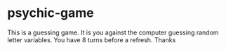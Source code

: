 # psychic-game

This is a guessing game. It is you against the computer guessing random letter variables. You have 8 turns before a refresh. Thanks
